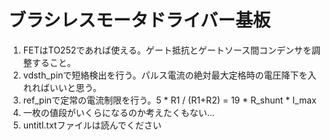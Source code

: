 # ブラシレスモータドライバー基板
1. FETはTO252であれば使える。ゲート抵抗とゲートソース間コンデンサを調整すること。
2. vdsth_pinで短絡検出を行う。パルス電流の絶対最大定格時の電圧降下を入れればいいと思う。
3. ref_pinで定常の電流制限を行う。5 * R1 / (R1+R2) = 19 * R_shunt * I_max
4. 一枚の値段がいくらになるのか考えたくもない...
5. untitl.txtファイルは読んでください
